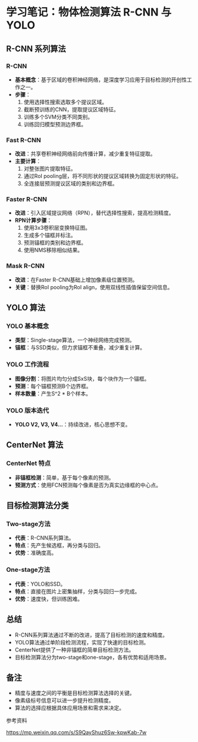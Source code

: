 # 学习笔记：物体检测算法 R-CNN 与 YOLO

## R-CNN 系列算法

### R-CNN
- **基本概念**：基于区域的卷积神经网络，是深度学习应用于目标检测的开创性工作之一。
- **步骤**：
  1. 使用选择性搜索选取多个提议区域。
  2. 截断预训练的CNN，提取提议区域特征。
  3. 训练多个SVM分类不同类别。
  4. 训练回归模型预测边界框。

### Fast R-CNN
- **改进**：共享卷积神经网络前向传播计算，减少重复特征提取。
- **主要计算**：
  1. 对整张图片提取特征。
  2. 通过RoI pooling层，将不同形状的提议区域转换为固定形状的特征。
  3. 全连接层预测提议区域的类别和边界框。

### Faster R-CNN
- **改进**：引入区域提议网络（RPN），替代选择性搜索，提高检测精度。
- **RPN计算步骤**：
  1. 使用3x3卷积层变换特征图。
  2. 生成多个锚框并标注。
  3. 预测锚框的类别和边界框。
  4. 使用NMS移除相似结果。

### Mask R-CNN
- **改进**：在Faster R-CNN基础上增加像素级位置预测。
- **关键**：替换RoI pooling为RoI align，使用双线性插值保留空间信息。

## YOLO 算法

### YOLO 基本概念
- **类型**：Single-stage算法，一个神经网络完成预测。
- **锚框**：与SSD类似，但力求锚框不重叠，减少重复计算。

### YOLO 工作流程
- **图像分割**：将图片均匀分成SxS块，每个块作为一个锚框。
- **预测**：每个锚框预测B个边界框。
- **样本数量**：产生S^2 * B个样本。

### YOLO 版本迭代
- **YOLO V2, V3, V4...**：持续改进，核心思想不变。

## CenterNet 算法

### CenterNet 特点
- **非锚框检测**：简单，基于每个像素的预测。
- **预测方式**：使用FCN预测每个像素是否为真实边缘框的中心点。

## 目标检测算法分类

### Two-stage方法
- **代表**：R-CNN系列算法。
- **特点**：先产生候选框，再分类与回归。
- **优势**：准确度高。

### One-stage方法
- **代表**：YOLO和SSD。
- **特点**：直接在图片上密集抽样，分类与回归一步完成。
- **优势**：速度快，但训练困难。

## 总结

- R-CNN系列算法通过不断的改进，提高了目标检测的速度和精度。
- YOLO算法通过单阶段检测流程，实现了快速的目标检测。
- CenterNet提供了一种非锚框的简单目标检测方法。
- 目标检测算法分为two-stage和one-stage，各有优势和适用场景。

## 备注

- 精度与速度之间的平衡是目标检测算法选择的关键。
- 像素级标号信息可以进一步提升检测精度。
- 算法的选择应根据具体应用场景和需求来决定。



参考资料

https://mp.weixin.qq.com/s/S9QayShuz6Sw-kpwKab-7w